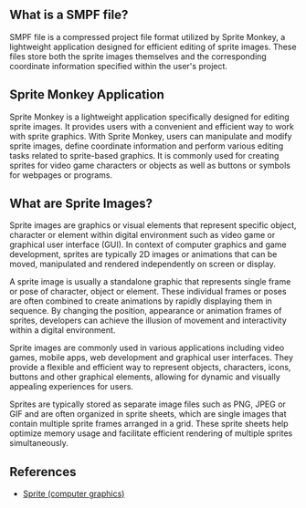## What is a SMPF file?

SMPF file is a compressed project file format utilized by Sprite Monkey, a lightweight application designed for efficient editing of sprite images. These files store both the sprite images themselves and the corresponding coordinate information specified within the user's project.

## Sprite Monkey Application

Sprite Monkey is a lightweight application specifically designed for editing sprite images. It provides users with a convenient and efficient way to work with sprite graphics. With Sprite Monkey, users can manipulate and modify sprite images, define coordinate information and perform various editing tasks related to sprite-based graphics. It is commonly used for creating sprites for video game characters or objects as well as buttons or symbols for webpages or programs.

## What are Sprite Images?

Sprite images are graphics or visual elements that represent specific object, character or element within digital environment such as video game or graphical user interface (GUI). In context of computer graphics and game development, sprites are typically 2D images or animations that can be moved, manipulated and rendered independently on screen or display.

A sprite image is usually a standalone graphic that represents single frame or pose of character, object or element. These individual frames or poses are often combined to create animations by rapidly displaying them in sequence. By changing the position, appearance or animation frames of sprites, developers can achieve the illusion of movement and interactivity within a digital environment.

Sprite images are commonly used in various applications including video games, mobile apps, web development and graphical user interfaces. They provide a flexible and efficient way to represent objects, characters, icons, buttons and other graphical elements, allowing for dynamic and visually appealing experiences for users.

Sprites are typically stored as separate image files such as PNG, JPEG or GIF and are often organized in sprite sheets, which are single images that contain multiple sprite frames arranged in a grid. These sprite sheets help optimize memory usage and facilitate efficient rendering of multiple sprites simultaneously.

## References
* [Sprite (computer graphics)](https://en.wikipedia.org/wiki/Sprite_(computer_graphics))
